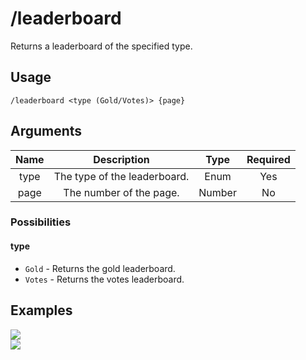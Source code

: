 # /leaderboard

Returns a leaderboard of the specified type.

## Usage

```
/leaderboard <type (Gold/Votes)> {page}
```

## Arguments

| Name | Description                  | Type   | Required |
| :--: | :--------------------------: | :----: | :------: |
| type | The type of the leaderboard. | Enum   | Yes      |
| page | The number of the page.      | Number | No       |

### Possibilities

<!-- tabs:start -->

#### **type**

- `Gold` - Returns the gold leaderboard.
- `Votes` - Returns the votes leaderboard.

<!-- tabs:end -->

## Examples

<img src="https://user-images.githubusercontent.com/111157596/294728625-84ecb5bf-889e-4846-b6f2-64592b1d4513.png" class="rounded-corners">\
<img src="https://user-images.githubusercontent.com/111157596/294728631-b29b2404-be9f-4edf-b7e7-6deb22073203.png" class="rounded-corners">